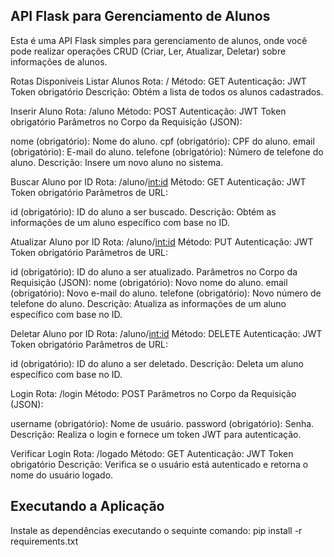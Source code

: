 ## API Flask para Gerenciamento de Alunos ##
Esta é uma API Flask simples para gerenciamento de alunos, onde você pode realizar operações CRUD (Criar, Ler, Atualizar, Deletar) sobre informações de alunos.

Rotas Disponíveis
Listar Alunos
Rota: /
Método: GET
Autenticação: JWT Token obrigatório
Descrição: Obtém a lista de todos os alunos cadastrados.

Inserir Aluno
Rota: /aluno
Método: POST
Autenticação: JWT Token obrigatório
Parâmetros no Corpo da Requisição (JSON):

nome (obrigatório): Nome do aluno.
cpf (obrigatório): CPF do aluno.
email (obrigatório): E-mail do aluno.
telefone (obrigatório): Número de telefone do aluno.
Descrição: Insere um novo aluno no sistema.

Buscar Aluno por ID
Rota: /aluno/<int:id>
Método: GET
Autenticação: JWT Token obrigatório
Parâmetros de URL:

id (obrigatório): ID do aluno a ser buscado.
Descrição: Obtém as informações de um aluno específico com base no ID.

Atualizar Aluno por ID
Rota: /aluno/<int:id>
Método: PUT
Autenticação: JWT Token obrigatório
Parâmetros de URL:

id (obrigatório): ID do aluno a ser atualizado.
Parâmetros no Corpo da Requisição (JSON):
nome (obrigatório): Novo nome do aluno.
email (obrigatório): Novo e-mail do aluno.
telefone (obrigatório): Novo número de telefone do aluno.
Descrição: Atualiza as informações de um aluno específico com base no ID.

Deletar Aluno por ID
Rota: /aluno/<int:id>
Método: DELETE
Autenticação: JWT Token obrigatório
Parâmetros de URL:

id (obrigatório): ID do aluno a ser deletado.
Descrição: Deleta um aluno específico com base no ID.

Login
Rota: /login
Método: POST
Parâmetros no Corpo da Requisição (JSON):

username (obrigatório): Nome de usuário.
password (obrigatório): Senha.
Descrição: Realiza o login e fornece um token JWT para autenticação.

Verificar Login
Rota: /logado
Método: GET
Autenticação: JWT Token obrigatório
Descrição: Verifica se o usuário está autenticado e retorna o nome do usuário logado.

## Executando a Aplicação ##
Instale as dependências executando o sequinte comando:
pip install -r requirements.txt
